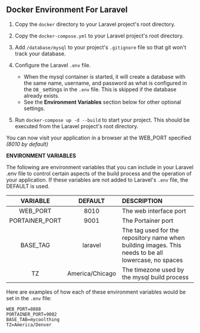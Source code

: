 ## Docker Environment For Laravel

1. Copy the `docker` directory to your Laravel project's root directory.
2. Copy the `docker-compose.yml` to your Laravel project's root directory.
3. Add `/database/mysql` to your project's `.gitignore` file so that git won't track your database.
4. Configure the Laravel `.env` file.

    - When the mysql container is started, it will create a database with the same name, username, and password as what is configured in the `DB_` settings in the `.env` file. This is skipped if the database already exists.
    - See the **Environment Variables** section below for other optional settings.

5. Run `docker-compose up -d --build` to start your project. This should be executed from the Laravel project's root directory.

You can now visit your application in a browser at the WEB_PORT specified *(8010 by default)*

**ENVIRONMENT VARIABLES**

The following are environment variables that you can include in your Laravel .env file to control certain aspects of the build process and the operation of your application. If these variables are not added to Laravel's `.env` file, the DEFAULT is used.

| VARIABLE | DEFAULT | DESCRIPTION |
| :---------: | :---------: | :--------- |
| WEB_PORT | 8010 | The web interface port |
| PORTAINER_PORT | 9001 | The Portainer port |
| BASE_TAG | laravel | The tag used for the repository name when building images. This needs to be all lowercase, no spaces |
| TZ | America/Chicago | The timezone used by the mysql build process |

Here are examples of how each of these environment variables would be set in the `.env` file:

```
WEB_PORT=8088
PORTAINER_PORT=9002
BASE_TAB=mycoolthing
TZ=America/Denver
```
